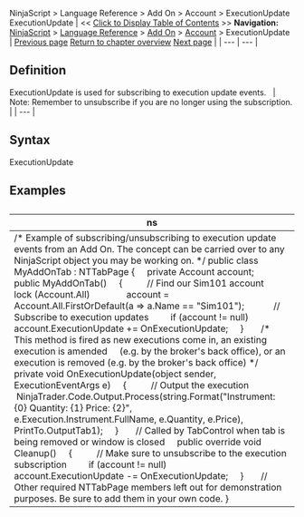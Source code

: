 ﻿
NinjaScript \> Language Reference \> Add On \> Account \> ExecutionUpdate
ExecutionUpdate
| \<\< [Click to Display Table of Contents](executionupdate.md) \>\> **Navigation:**     [NinjaScript](ninjascript.md) \> [Language Reference](language_reference_wip.md) \> [Add On](add_on.md) \> [Account](account_class.md) \> ExecutionUpdate | [Previous page](executions.md) [Return to chapter overview](account_class.md) [Next page](flatten.md) |
| --- | --- |
## Definition
ExecutionUpdate is used for subscribing to execution update events. 
 
| Note: Remember to unsubscribe if you are no longer using the subscription. |
| --- |

## Syntax
ExecutionUpdate

## Examples
## 
| ns |
| --- |
| /\* Example of subscribing/unsubscribing to execution update events from an Add On. The concept can be carried over to any NinjaScript object you may be working on. \*/ public class MyAddOnTab : NTTabPage {      private Account account;      public MyAddOnTab()      {           // Find our Sim101 account          lock (Account.All)                account \= Account.All.FirstOrDefault(a \=\> a.Name \=\= "Sim101");             // Subscribe to execution updates          if (account !\= null)                account.ExecutionUpdate \+\= OnExecutionUpdate;      }        /\* This method is fired as new executions come in, an existing execution is amended      (e.g. by the broker's back office), or an execution is removed (e.g. by the broker's back office) \*/      private void OnExecutionUpdate(object sender, ExecutionEventArgs e)      {           // Output the execution           NinjaTrader.Code.Output.Process(string.Format("Instrument: {0} Quantity: {1} Price: {2}",                e.Execution.Instrument.FullName, e.Quantity, e.Price), PrintTo.OutputTab1\);      }        // Called by TabControl when tab is being removed or window is closed      public override void Cleanup()      {           // Make sure to unsubscribe to the execution subscription          if (account !\= null)               account.ExecutionUpdate \-\= OnExecutionUpdate;      }        // Other required NTTabPage members left out for demonstration purposes. Be sure to add them in your own code. } |

